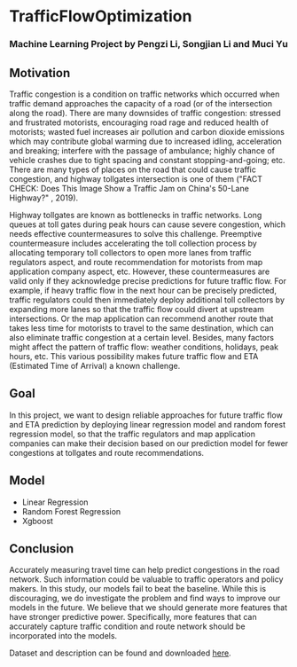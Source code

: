 # TrafficFlowOptimization
### Machine Learning Project by Pengzi Li, Songjian Li and Muci Yu
## Motivation
Traffic congestion is a condition on traffic networks which occurred when traffic demand approaches the capacity of a road (or of the intersection along the road). There are many downsides of traffic congestion: stressed and frustrated motorists, encouraging road rage and reduced health of motorists; wasted fuel increases air pollution and carbon dioxide emissions which may contribute global warming due to increased idling, acceleration and breaking; interfere with the passage of ambulance; highly chance of vehicle crashes due to tight spacing and constant stopping-and-going; etc. There are many types of places on the road that could cause traffic congestion, and highway tollgates intersection is one of them ("FACT CHECK: Does This Image Show a Traffic Jam on China's 50-Lane Highway?" , 2019).


Highway tollgates are known as bottlenecks in traffic networks. Long queues at toll gates during peak hours can cause severe congestion, which needs effective countermeasures to solve this challenge. Preemptive countermeasure includes accelerating the toll collection process by allocating temporary toll collectors to open more lanes from traffic regulators aspect, and route recommendation for motorists from map application company aspect, etc. However, these countermeasures are valid only if they acknowledge precise predictions for future traffic flow. For example, if heavy traffic flow in the next hour can be precisely predicted, traffic regulators could then immediately deploy additional toll collectors by expanding more lanes so that the traffic flow could divert at upstream intersections. Or the map application can recommend another route that takes less time for motorists to travel to the same destination, which can also eliminate traffic congestion at a certain level. Besides, many factors might affect the pattern of traffic flow: weather conditions, holidays, peak hours, etc. This various possibility makes future traffic flow and ETA (Estimated Time of Arrival) a known challenge. 

## Goal
In this project, we want to design reliable approaches for future traffic flow and ETA prediction by deploying linear regression model and random forest regression model, so that the traffic regulators and map application companies can make their decision based on our prediction model for fewer congestions at tollgates and route recommendations. 

## Model
- Linear Regression
- Random Forest Regression
- Xgboost

## Conclusion
Accurately measuring travel time can help predict congestions in the road network. Such information could be valuable to traffic operators and policy makers. In this study, our models fail to beat the baseline. While this is discouraging, we do investigate the problem and find ways to improve our models in the future. We believe that we should generate more features that have stronger predictive power. Specifically, more features that can accurately capture  traffic condition and route network should be incorporated into the models.

Dataset and description can be found and downloaded [here](https://tianchi.aliyun.com/dataset/dataDetail?dataId=60).
